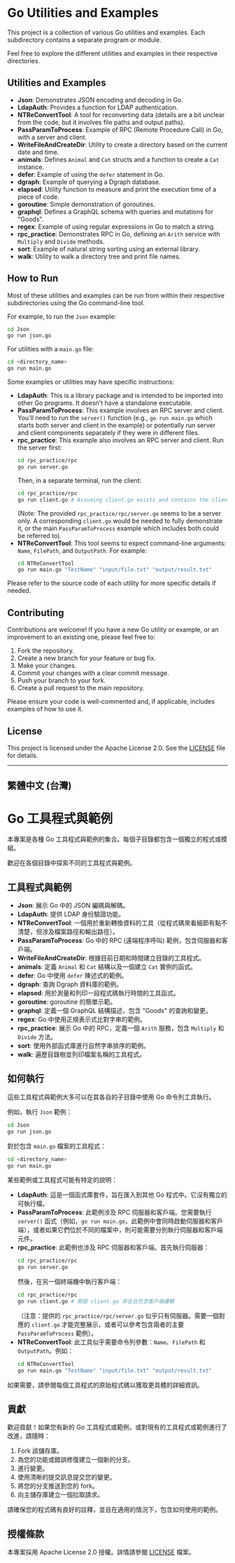 # Go Utilities and Examples

This project is a collection of various Go utilities and examples. Each subdirectory contains a separate program or module.

Feel free to explore the different utilities and examples in their respective directories.

## Utilities and Examples

*   **Json**: Demonstrates JSON encoding and decoding in Go.
*   **LdapAuth**: Provides a function for LDAP authentication.
*   **NTReConvertTool**: A tool for reconverting data (details are a bit unclear from the code, but it involves file paths and output paths).
*   **PassParamToProcess**: Example of RPC (Remote Procedure Call) in Go, with a server and client.
*   **WriteFileAndCreateDir**: Utility to create a directory based on the current date and time.
*   **animals**: Defines `Animal` and `Cat` structs and a function to create a `Cat` instance.
*   **defer**: Example of using the `defer` statement in Go.
*   **dgraph**: Example of querying a Dgraph database.
*   **elapsed**: Utility function to measure and print the execution time of a piece of code.
*   **goroutine**: Simple demonstration of goroutines.
*   **graphql**: Defines a GraphQL schema with queries and mutations for "Goods".
*   **regex**: Example of using regular expressions in Go to match a string.
*   **rpc_practice**: Demonstrates RPC in Go, defining an `Arith` service with `Multiply` and `Divide` methods.
*   **sort**: Example of natural string sorting using an external library.
*   **walk**: Utility to walk a directory tree and print file names.

## How to Run

Most of these utilities and examples can be run from within their respective subdirectories using the Go command-line tool.

For example, to run the `Json` example:
```bash
cd Json
go run json.go
```

For utilities with a `main.go` file:
```bash
cd <directory_name>
go run main.go
```

Some examples or utilities may have specific instructions:
*   **LdapAuth**: This is a library package and is intended to be imported into other Go programs. It doesn't have a standalone executable.
*   **PassParamToProcess**: This example involves an RPC server and client. You'll need to run the `server()` function (e.g., `go run main.go` which starts both server and client in the example) or potentially run server and client components separately if they were in different files.
*   **rpc_practice**: This example also involves an RPC server and client. Run the server first:
    ```bash
    cd rpc_practice/rpc
    go run server.go
    ```
    Then, in a separate terminal, run the client:
    ```bash
    cd rpc_practice/rpc
    go run client.go # Assuming client.go exists and contains the client logic
    ```
    (Note: The provided `rpc_practice/rpc/server.go` seems to be a server only. A corresponding `client.go` would be needed to fully demonstrate it, or the main `PassParamToProcess` example which includes both could be referred to).
*   **NTReConvertTool**: This tool seems to expect command-line arguments: `Name`, `FilePath`, and `OutputPath`. For example:
    ```bash
    cd NTReConvertTool
    go run main.go "TestName" "input/file.txt" "output/result.txt"
    ```

Please refer to the source code of each utility for more specific details if needed.

## Contributing

Contributions are welcome! If you have a new Go utility or example, or an improvement to an existing one, please feel free to:

1.  Fork the repository.
2.  Create a new branch for your feature or bug fix.
3.  Make your changes.
4.  Commit your changes with a clear commit message.
5.  Push your branch to your fork.
6.  Create a pull request to the main repository.

Please ensure your code is well-commented and, if applicable, includes examples of how to use it.

## License

This project is licensed under the Apache License 2.0. See the [LICENSE](LICENSE) file for details.

---
## 繁體中文 (台灣)

# Go 工具程式與範例

本專案是各種 Go 工具程式與範例的集合。每個子目錄都包含一個獨立的程式或模組。

歡迎在各個目錄中探索不同的工具程式與範例。

## 工具程式與範例

*   **Json**: 展示 Go 中的 JSON 編碼與解碼。
*   **LdapAuth**: 提供 LDAP 身份驗證功能。
*   **NTReConvertTool**: 一個用於重新轉換資料的工具（從程式碼來看細節有點不清楚，但涉及檔案路徑和輸出路徑）。
*   **PassParamToProcess**: Go 中的 RPC (遠端程序呼叫) 範例，包含伺服器和客戶端。
*   **WriteFileAndCreateDir**: 根據目前日期和時間建立目錄的工具程式。
*   **animals**: 定義 `Animal` 和 `Cat` 結構以及一個建立 `Cat` 實例的函式。
*   **defer**: Go 中使用 `defer` 陳述式的範例。
*   **dgraph**: 查詢 Dgraph 資料庫的範例。
*   **elapsed**: 用於測量和列印一段程式碼執行時間的工具函式。
*   **goroutine**: goroutine 的簡單示範。
*   **graphql**: 定義一個 GraphQL 結構描述，包含 "Goods" 的查詢和變更。
*   **regex**: Go 中使用正規表示式比對字串的範例。
*   **rpc_practice**: 展示 Go 中的 RPC，定義一個 `Arith` 服務，包含 `Multiply` 和 `Divide` 方法。
*   **sort**: 使用外部函式庫進行自然字串排序的範例。
*   **walk**: 遍歷目錄樹並列印檔案名稱的工具程式。

## 如何執行

這些工具程式與範例大多可以在其各自的子目錄中使用 Go 命令列工具執行。

例如，執行 `Json` 範例：
```bash
cd Json
go run json.go
```

對於包含 `main.go` 檔案的工具程式：
```bash
cd <directory_name>
go run main.go
```

某些範例或工具程式可能有特定的說明：
*   **LdapAuth**: 這是一個函式庫套件，旨在匯入到其他 Go 程式中。它沒有獨立的可執行檔。
*   **PassParamToProcess**: 此範例涉及 RPC 伺服器和客戶端。您需要執行 `server()` 函式（例如，`go run main.go`，此範例中會同時啟動伺服器和客戶端），或者如果它們位於不同的檔案中，則可能需要分別執行伺服器和客戶端元件。
*   **rpc_practice**: 此範例也涉及 RPC 伺服器和客戶端。首先執行伺服器：
    ```bash
    cd rpc_practice/rpc
    go run server.go
    ```
    然後，在另一個終端機中執行客戶端：
    ```bash
    cd rpc_practice/rpc
    go run client.go # 假設 client.go 存在且包含客戶端邏輯
    ```
    （注意：提供的 `rpc_practice/rpc/server.go` 似乎只有伺服器。需要一個對應的 `client.go` 才能完整展示，或者可以參考包含兩者的主要 `PassParamToProcess` 範例）。
*   **NTReConvertTool**: 此工具似乎需要命令列參數：`Name`、`FilePath` 和 `OutputPath`。例如：
    ```bash
    cd NTReConvertTool
    go run main.go "TestName" "input/file.txt" "output/result.txt"
    ```

如果需要，請參閱每個工具程式的原始程式碼以獲取更具體的詳細資訊。

## 貢獻

歡迎貢獻！如果您有新的 Go 工具程式或範例，或對現有的工具程式或範例進行了改進，請隨時：

1.  Fork 該儲存庫。
2.  為您的功能或錯誤修復建立一個新的分支。
3.  進行變更。
4.  使用清晰的提交訊息提交您的變更。
5.  將您的分支推送到您的 fork。
6.  向主儲存庫建立一個拉取請求。

請確保您的程式碼有良好的註釋，並且在適用的情況下，包含如何使用的範例。

## 授權條款

本專案採用 Apache License 2.0 授權。詳情請參閱 [LICENSE](LICENSE) 檔案。
